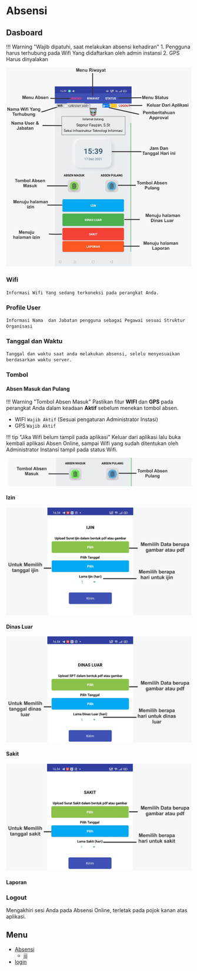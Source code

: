 # Absensi

## Dasboard
!!! Warning "Wajib dipatuhi, saat melakukan absensi kehadiran"
    1. Pengguna harus terhubung pada Wifi Yang didaftarkan oleh admin instansi
    2. GPS Harus dinyalakan      

![absensi](../assets/images/dasboard-user.png)

### Wifi
    Informasi Wifi Yang sedang terkoneksi pada perangkat Anda.

### Profile User
    Informasi Nama  dan Jabatan pengguna sebagai Pegawai sesuai Struktur Organisasi

### Tanggal dan Waktu
    Tanggal dan waktu saat anda melakukan absensi, selelu menyesuaikan berdasarkan waktu server.

### Tombol
#### Absen Masuk dan Pulang
!!! Warning "Tombol Absen Masuk"
    Pastikan fitur **WIFI** dan **GPS** pada perangkat Anda dalam keadaan **Aktif** sebelum menekan tombol absen.

  - WIFI <code>Wajib Aktif</code> (Sesuai pengaturan Administrator Instasi)
  - GPS <code>Wajib Aktif</code>

!!! tip "Jika Wifi belum tampil pada aplikasi"
      Keluar dari aplikasi lalu buka kembali aplikasi Absen Online, sampai Wifi yang sudah ditentukan oleh Administrator Instansi tampil pada status Wifi.

![absensi](../assets/images/apk-btn-absen.png)

#### Izin

![absensi](../assets/images/apk-btn-izin-form.png)

#### Dinas Luar
![absensi](../assets/images/apk-btn-dl-form.png)

#### Sakit
![absensi](../assets/images/apk-btn-sakit-form.png)

#### Laporan

### Logout
Mengakhiri sesi Anda pada Absensi Online, terletak pada pojok kanan atas aplikasi. 

## Menu

- [Absensi](../Pengguna/absensi)
    - jjj
- [login](../Pengguna/login)